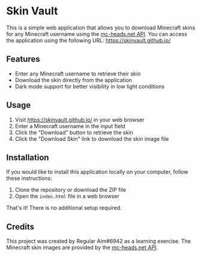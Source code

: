 # Skin Vault

This is a simple web application that allows you to download Minecraft skins for any Minecraft username using the [mc-heads.net API](https://mc-heads.net/). You can access the application using the following URL: https://skinvault.github.io/

## Features

- Enter any Minecraft username to retrieve their skin
- Download the skin directly from the application
- Dark mode support for better visibility in low light conditions

## Usage

1. Visit https://skinvault.github.io/ in your web browser
2. Enter a Minecraft username in the input field
3. Click the "Download" button to retrieve the skin
4. Click the "Download Skin" link to download the skin image file

## Installation

If you would like to install this application locally on your computer, follow these instructions:

1. Clone the repository or download the ZIP file
2. Open the `index.html` file in a web browser

That's it! There is no additional setup required.

## Credits

This project was created by Regular Aim#6942 as a learning exercise. The Minecraft skin images are provided by the [mc-heads.net API](https://mc-heads.net/).
